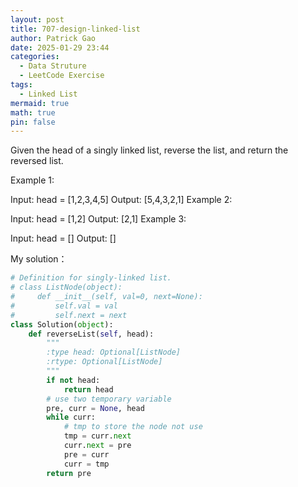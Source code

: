 ```yaml
---
layout: post
title: 707-design-linked-list
author: Patrick Gao
date: 2025-01-29 23:44
categories:
  - Data Struture
  - LeetCode Exercise
tags:
  - Linked List
mermaid: true
math: true
pin: false
---
```

Given the head of a singly linked list, reverse the list, and return the reversed list.

 

Example 1:


Input: head = [1,2,3,4,5]
Output: [5,4,3,2,1]
Example 2:


Input: head = [1,2]
Output: [2,1]
Example 3:

Input: head = []
Output: []
 


 


My solution：

```python
# Definition for singly-linked list.
# class ListNode(object):
#     def __init__(self, val=0, next=None):
#         self.val = val
#         self.next = next
class Solution(object):
    def reverseList(self, head):
        """
        :type head: Optional[ListNode]
        :rtype: Optional[ListNode]
        """
        if not head:
            return head
        # use two temporary variable
        pre, curr = None, head
        while curr:
            # tmp to store the node not use
            tmp = curr.next
            curr.next = pre
            pre = curr
            curr = tmp
        return pre
```